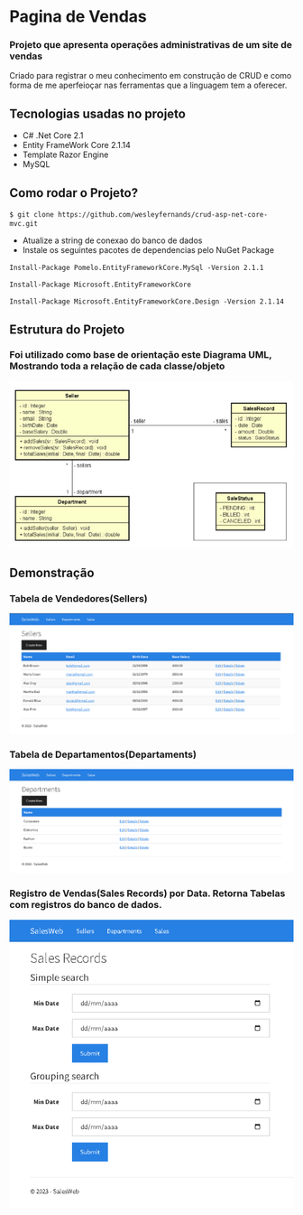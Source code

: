 
# Pagina de Vendas

### Projeto que apresenta operações administrativas de um site de vendas
Criado para registrar o meu conhecimento em construção de CRUD e como forma de me aperfeioçar nas ferramentas que a linguagem tem a oferecer.   

## Tecnologias usadas no projeto

* C# .Net Core 2.1
* Entity FrameWork Core 2.1.14
* Template Razor Engine
* MySQL

## Como rodar o Projeto?

```
$ git clone https://github.com/wesleyfernands/crud-asp-net-core-mvc.git
```
* Atualize a string de conexao do banco de dados 
* Instale os seguintes pacotes de dependencias pelo NuGet Package
```
Install-Package Pomelo.EntityFrameworkCore.MySql -Version 2.1.1
```
```
Install-Package Microsoft.EntityFrameworkCore
```
```
Install-Package Microsoft.EntityFrameworkCore.Design -Version 2.1.14
```
## Estrutura do Projeto
### Foi utilizado como base de orientação este Diagrama UML, Mostrando toda a relação de cada classe/objeto

![Diagram image](https://github.com/wesleyfernands/crud-asp-net-core-mvc/blob/main/SalesWeb/wwwroot/images/UML-SalesWeb.PNG)

## Demonstração

### Tabela de Vendedores(Sellers)
![Sellers Table image](https://github.com/wesleyfernands/crud-asp-net-core-mvc/blob/main/SalesWeb/wwwroot/images/sellers-table.PNG)
### Tabela de Departamentos(Departaments)
![Departments Table image](https://github.com/wesleyfernands/crud-asp-net-core-mvc/blob/main/SalesWeb/wwwroot/images/departments-table.PNG)
### Registro de Vendas(Sales Records) por Data. Retorna Tabelas com registros do banco de dados.
![Sales Records Search image](https://github.com/wesleyfernands/crud-asp-net-core-mvc/blob/main/SalesWeb/wwwroot/images/salesrecords-search-date.PNG)
### 
